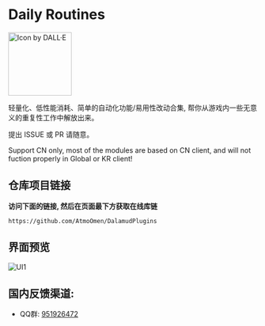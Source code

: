 # Daily Routines

<img src="https://raw.githubusercontent.com/AtmoOmen/DailyRoutines/main/imgs/icon.png" width="128" height="128" alt="Icon by DALL·E">

轻量化、低性能消耗、简单的自动化功能/易用性改动合集, 帮你从游戏内一些无意义的重复性工作中解放出来。

提出 ISSUE 或 PR 请随意。

Support CN only, most of the modules are based on CN client, and will not fuction properly in Global or KR client!

## 仓库项目链接

**访问下面的链接, 然后在页面最下方获取在线库链**

```
https://github.com/AtmoOmen/DalamudPlugins
```

## 界面预览

![UI1](https://raw.githubusercontent.com/AtmoOmen/DailyRoutines/main/imgs/UI-1.png)

## 国内反馈渠道:

- QQ群: [951926472](https://qm.qq.com/q/opOtwlpqkU)